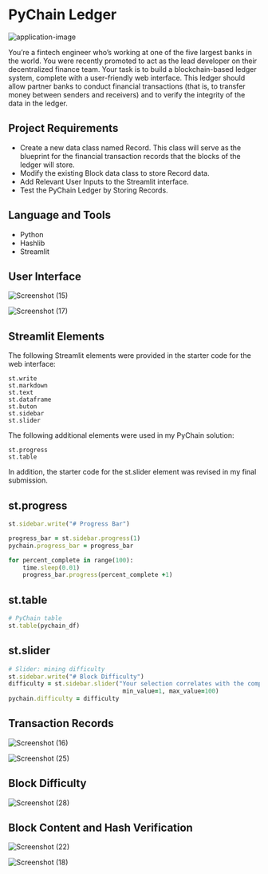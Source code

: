# PyChain Ledger

![application-image](https://user-images.githubusercontent.com/95597283/167297226-97e72806-ad26-4b4f-b4bf-a83a0a83d07a.png)

You’re a fintech engineer who’s working at one of the five largest banks in the world. You were recently promoted to act as the lead developer on their decentralized finance team. Your task is to build a blockchain-based ledger system, complete with a user-friendly web interface. This ledger should allow partner banks to conduct financial transactions (that is, to transfer money between senders and receivers) and to verify the integrity of the data in the ledger.

## Project Requirements 

* Create a new data class named Record. This class will serve as the blueprint for the financial transaction records that the blocks of the ledger will store.
* Modify the existing Block data class to store Record data.
* Add Relevant User Inputs to the Streamlit interface.
* Test the PyChain Ledger by Storing Records.

## Language and Tools

* Python 
* Hashlib
* Streamlit 

## User Interface

![Screenshot (15)](https://user-images.githubusercontent.com/95597283/167300917-f40a3274-9b01-496e-9f4d-a0e8f5714594.png)

![Screenshot (17)](https://user-images.githubusercontent.com/95597283/167301201-07aade7f-9b2e-4f1e-8645-6b18a8273ef3.png)

## Streamlit Elements

The following Streamlit elements were provided in the starter code for the web interface:  

```
st.write
st.markdown
st.text
st.dataframe
st.buton
st.sidebar
st.slider 
```

The following additional elements were used in my PyChain solution: 
```
st.progress
st.table
```
In addition, the starter code for the st.slider element was revised in my final submission.

## st.progress

```ruby
st.sidebar.write("# Progress Bar")

progress_bar = st.sidebar.progress(1)
pychain.progress_bar = progress_bar  

for percent_complete in range(100):
    time.sleep(0.01)  
    progress_bar.progress(percent_complete +1)
```

## st.table
```ruby
# PyChain table
st.table(pychain_df)
```

## st.slider
```ruby
# Slider: mining difficulty
st.sidebar.write("# Block Difficulty")
difficulty = st.sidebar.slider("Your selection correlates with the computational power requirements for PyChain's consensus algorithm.", 
                                min_value=1, max_value=100)
pychain.difficulty = difficulty
```

## Transaction Records

![Screenshot (16)](https://user-images.githubusercontent.com/95597283/167300995-3bd7aeb6-1173-46b8-b772-69760653514f.png)

![Screenshot (25)](https://user-images.githubusercontent.com/95597283/167301040-2f981638-2bf6-4b1d-bf8c-57c74d32545c.png)




## Block Difficulty

![Screenshot (28)](https://user-images.githubusercontent.com/95597283/167314328-2fc5a32a-6449-4e87-82cc-8f236cfb5305.png)




## Block Content and Hash Verification




![Screenshot (22)](https://user-images.githubusercontent.com/95597283/167314479-4110e1c2-3f49-4439-8bf1-ec580541aace.png)

![Screenshot (18)](https://user-images.githubusercontent.com/95597283/167314496-0e3e7108-292e-4f64-be19-1d465d4ca6a9.png)

